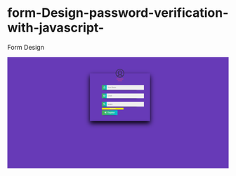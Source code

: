 # form-Design-password-verification-with-javascript-


 Form Design 
 
<img src="Screenshot 2021-03-01 170007.png">
